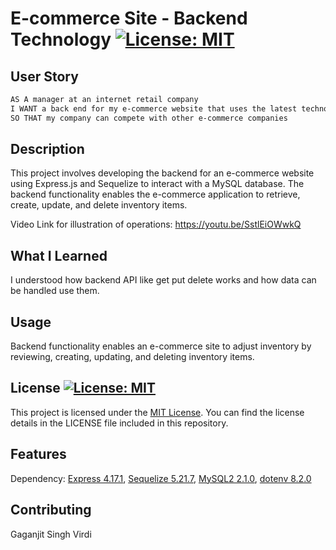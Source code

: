 # E-commerce Site - Backend Technology  [![License: MIT](https://img.shields.io/badge/License-MIT-yellow.svg)](https://opensource.org/licenses/MIT)

## User Story

```md
AS A manager at an internet retail company
I WANT a back end for my e-commerce website that uses the latest technologies
SO THAT my company can compete with other e-commerce companies
```

## Description

This project involves developing the backend for an e-commerce website using Express.js and Sequelize to interact with a MySQL database. The backend functionality enables the e-commerce application to retrieve, create, update, and delete inventory items.

Video Link for illustration of operations: https://youtu.be/SstlEiOWwkQ

## What I Learned
  
I understood how backend API like get put delete works and how data can be handled use them. 


## Usage

Backend functionality enables an e-commerce site to adjust inventory by reviewing, creating, updating, and deleting inventory items. 

## License [![License: MIT](https://img.shields.io/badge/License-MIT-yellow.svg)](https://opensource.org/licenses/MIT)

This project is licensed under the [MIT License](https://opensource.org/license/mit). You can find the license details in the LICENSE file included in this repository.


## Features
  
Dependency: [Express 4.17.1](https://www.npmjs.com/package/express), [Sequelize 5.21.7](https://www.npmjs.com/package/sequelize), [MySQL2 2.1.0](https://www.npmjs.com/package/mysql2), [dotenv 8.2.0](https://www.npmjs.com/package/dotenv)
## Contributing
Gaganjit Singh Virdi
